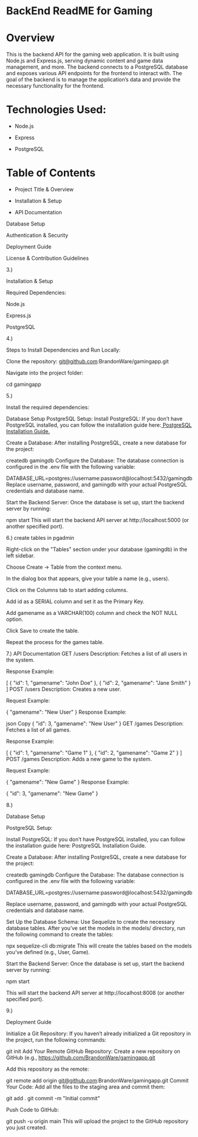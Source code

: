 # BackEnd ReadME for Gaming

# Overview
This is the backend API for the gaming web application. It is built using Node.js and Express.js, serving dynamic content and  game data management, and more. The backend connects to a PostgreSQL database and exposes various API endpoints for the frontend to interact with. The goal of the backend is to manage the application’s data and provide the necessary functionality for the frontend.

# Technologies Used:

- Node.js

- Express

- PostgreSQL 

# Table of Contents

- Project Title & Overview

- Installation & Setup

- API Documentation

Database Setup

Authentication & Security

Deployment Guide

License & Contribution Guidelines

3.)

Installation & Setup

Required Dependencies:

Node.js

Express.js

PostgreSQL

4.)

Steps to Install Dependencies and Run Locally:

Clone the repository: git@github.com:BrandonWare/gamingapp.git

Navigate into the project folder:

cd gamingapp

5.)

Install the required dependencies:

Database Setup
PostgreSQL Setup:
Install PostgreSQL: If you don’t have PostgreSQL installed, you can follow the installation guide here:[ PostgreSQL Installation Guide.](https://www.postgresql.org/download/)

Create a Database: After installing PostgreSQL, create a new database for the project:


createdb gamingdb
Configure the Database: The database connection is configured in the .env file with the following variable:


DATABASE_URL=postgres://username:password@localhost:5432/gamingdb
Replace username, password, and gamingdb with your actual PostgreSQL credentials and database name.


Start the Backend Server: Once the database is set up, start the backend server by running:

npm start
This will start the backend API server at http://localhost:5000 (or another specified port).

6.) create tables in pgadmin

Right-click on the "Tables" section under your database (gamingdb) in the left sidebar.

Choose Create -> Table from the context menu.

In the dialog box that appears, give your table a name (e.g., users).

Click on the Columns tab to start adding columns.

Add id as a SERIAL column and set it as the Primary Key.

Add gamename as a VARCHAR(100) column and check the NOT NULL option.

Click Save to create the table.

Repeat the process for the games table.


7.)
API Documentation
GET /users
Description: Fetches a list of all users in the system.

Response Example:

[
  { "id": 1, "gamename": "John Doe" },
  { "id": 2, "gamename": "Jane Smith" }
]
POST /users
Description: Creates a new user.

Request Example:

{
  "gamename": "New User"
}
Response Example:

json
Copy
{ "id": 3, "gamename": "New User" }
GET /games
Description: Fetches a list of all games.

Response Example:


[
  { "id": 1, "gamename": "Game 1" },
  { "id": 2, "gamename": "Game 2" }
]
POST /games
Description: Adds a new game to the system.

Request Example:


{
  "gamename": "New Game"
}
Response Example:


{ "id": 3, "gamename": "New Game" }

8.)

Database Setup

PostgreSQL Setup:

Install PostgreSQL: If you don’t have PostgreSQL installed, you can follow the installation guide here: PostgreSQL Installation Guide.

Create a Database: After installing PostgreSQL, create a new database for the project:

createdb gamingdb
Configure the Database: The database connection is configured in the .env file with the following variable:


DATABASE_URL=postgres://username:password@localhost:5432/gamingdb

Replace username, password, and gamingdb with your actual PostgreSQL credentials and database name.

Set Up the Database Schema: Use Sequelize to create the necessary database tables. After you’ve set the models in the models/ directory, run the following command to create the tables:

npx sequelize-cli db:migrate
This will create the tables based on the models you’ve defined (e.g., User, Game).

Start the Backend Server: Once the database is set up, start the backend server by running:


npm start

This will start the backend API server at http://localhost:8008 (or another specified port).

9.)

Deployment Guide

Initialize a Git Repository: If you haven’t already initialized a Git repository in the project, run the following commands:


git init
Add Your Remote GitHub Repository: Create a new repository on GitHub (e.g., https://github.com/BrandonWare/gamingapp.git

Add this repository as the remote:


git remote add origin git@github.com:BrandonWare/gamingapp.git
Commit Your Code: Add all the files to the staging area and commit them:


git add .
git commit -m "Initial commit"

Push Code to GitHub:

git push -u origin main
This will upload the project to the GitHub repository you just created.










